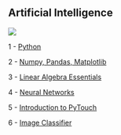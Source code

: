 ## Artificial Intelligence

![](https://media.giphy.com/media/jeAQYN9FfROX6/giphy.gif)

1 - [Python](https://github.com/2series/Artificial-Intelligence/tree/master/1%20-%20Introduction%20to%20Python)

2 - [Numpy, Pandas, Matplotlib](https://github.com/2series/Artificial-Intelligence/tree/master/2%20-%20Numpy%2C%20Pandas%2C%20Matplotlib%20)

3 - [Linear Algebra Essentials](https://github.com/2series/Artificial-Intelligence/tree/master/3%20-%20Linear%20Algebra%20Essentials)

4 - [Neural Networks](https://github.com/2series/Artificial-Intelligence/tree/master/4%20-%20Neural%20Networks)

5 - [Introduction to PyTouch](https://github.com/2series/Artificial-Intelligence/tree/master/5%20-%20Introducing%20PyTorch)

6 - [Image Classifier](https://github.com/2series/Artificial-Intelligence/tree/master/6%20-%20Image%20Classifier)
